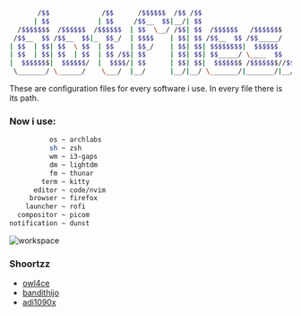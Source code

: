 ```sh
       /$$             /$$      /$$$$$$  /$$ /$$
      | $$            | $$     /$$__  $$|__/| $$
  /$$$$$$$  /$$$$$$  /$$$$$$  | $$  \__/ /$$| $$  /$$$$$$   /$$$$$$$
 /$$__  $$ /$$__  $$|_  $$_/  | $$$$    | $$| $$ /$$__  $$ /$$_____/
| $$  | $$| $$  \ $$  | $$    | $$_/    | $$| $$| $$$$$$$$|  $$$$$$
| $$  | $$| $$  | $$  | $$ /$$| $$      | $$| $$| $$_____/ \____  $$
|  $$$$$$$|  $$$$$$/  |  $$$$/| $$      | $$| $$|  $$$$$$$ /$$$$$$$//$$
 \_______/ \______/    \___/  |__/      |__/|__/ \_______/|_______/|__/
```

These are configuration files for every software i use.
In every file there is its path.

### Now i use:

```sh
          os ~ archlabs
          sh ~ zsh
          wm ~ i3-gaps
          dm ~ lightdm
          fm ~ thunar
        term ~ kitty
      editor ~ code/nvim
     browser ~ firefox
    launcher ~ rofi
  compositor ~ picom
notification ~ dunst
```

![workspace](https://raw.githubusercontent.com/opxop/dotfiles/main/.captures/scrot.png)

### Shoortzz

- [owl4ce](https://github.com/owl4ce)
- [bandithijo](https://github.com/bandithijo)
- [adi1090x](https://github.com/adi1090x)

